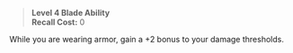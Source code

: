 > **Level 4 Blade Ability**  
> **Recall Cost:** 0

While you are wearing armor, gain a +2 bonus to your damage thresholds.
